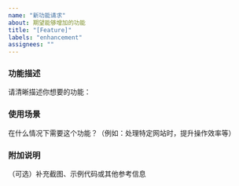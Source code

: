 ```yaml
---
name: "新功能请求"
about: 期望能够增加的功能
title: "[Feature]"
labels: "enhancement"
assignees: ""
---
```


### 功能描述

请清晰描述你想要的功能：

### 使用场景

在什么情况下需要这个功能？（例如：处理特定网站时，提升操作效率等）

### 附加说明

（可选）补充截图、示例代码或其他参考信息
